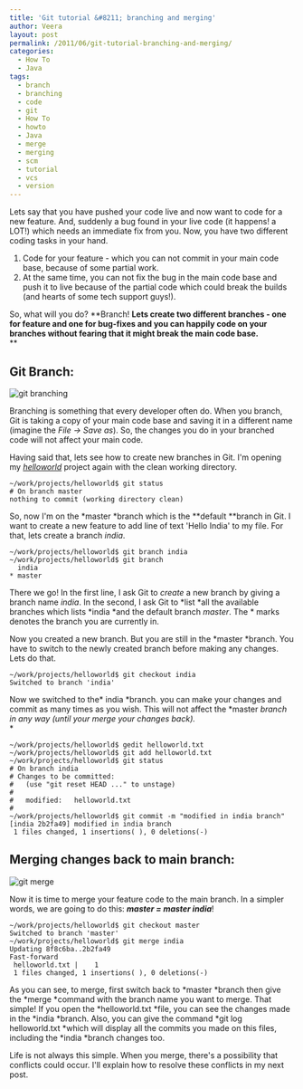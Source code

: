 ```yaml
---
title: 'Git tutorial &#8211; branching and merging'
author: Veera
layout: post
permalink: /2011/06/git-tutorial-branching-and-merging/
categories:
  - How To
  - Java
tags:
  - branch
  - branching
  - code
  - git
  - How To
  - howto
  - Java
  - merge
  - merging
  - scm
  - tutorial
  - vcs
  - version
---
```


Lets say that you have pushed your code live and now want to code for a new feature. And, suddenly a bug found in your live code (it happens! a LOT!) which needs an immediate fix from you. Now, you have two different coding tasks in your hand.

1.  Code for your feature - which you can not commit in your main code base, because of some partial work.
2.  At the same time, you can not fix the bug in the main code base and push it to live because of the partial code which could break the builds (and hearts of some tech support guys!).

So, what will you do? **Branch! **Lets create two different branches - one for feature and one for bug-fixes and you can happily code on your branches without fearing that it might break the main code base.**  
**

## Git Branch:

![git branching][1]

 [1]: http://veerasundar.com/img/2011/06/git-branch.jpg "git-branch"

Branching is something that every developer often do. When you branch, Git is taking a copy of your main code base and saving it in a different name (imagine the *File -> Save as*). So, the changes you do in your branched code will not affect your main code.

Having said that, lets see how to create new branches in Git. I'm opening my [*helloworld*][2] project again with the clean working directory.

 [2]: http://veerasundar.com/blog/2011/06/git-tutorial-my-git-work-flow/ "My Git Workflow"

    ~/work/projects/helloworld$ git status
    # On branch master
    nothing to commit (working directory clean)

So, now I'm on the *master *branch which is the **default **branch in Git. I want to create a new feature to add line of text 'Hello India' to my file. For that, lets create a branch *india*.

    ~/work/projects/helloworld$ git branch india
    ~/work/projects/helloworld$ git branch
      india
    * master

There we go! In the first line, I ask Git to *create* a new branch by giving a branch name *india*. In the second, I ask Git to *list *all the available branches which lists *india *and the default branch *master*. The * marks denotes the branch you are currently in.

Now you created a new branch. But you are still in the *master *branch. You have to switch to the newly created branch before making any changes. Lets do that.

    ~/work/projects/helloworld$ git checkout india
    Switched to branch 'india'

Now we switched to the* india *branch. you can make your changes and commit as many times as you wish. This will not affect the *master *branch in any way (until your merge your changes back).*  
*

    ~/work/projects/helloworld$ gedit helloworld.txt
    ~/work/projects/helloworld$ git add helloworld.txt
    ~/work/projects/helloworld$ git status
    # On branch india
    # Changes to be committed:
    #   (use "git reset HEAD ..." to unstage)
    #
    #	modified:   helloworld.txt
    #
    ~/work/projects/helloworld$ git commit -m "modified in india branch"
    [india 2b2fa49] modified in india branch
     1 files changed, 1 insertions( ), 0 deletions(-)

## Merging changes back to main branch:

![git merge][3]

 [3]: http://veerasundar.com/img/2011/06/git-merge.jpg "git-merge"

Now it is time to merge your feature code to the main branch. In a simpler words, we are going to do this: ***master = master india***!

    ~/work/projects/helloworld$ git checkout master
    Switched to branch 'master'
    ~/work/projects/helloworld$ git merge india
    Updating 8f8c6ba..2b2fa49
    Fast-forward
     helloworld.txt |    1  
     1 files changed, 1 insertions( ), 0 deletions(-)

As you can see, to merge, first switch back to *master *branch then give the *merge *command with the branch name you want to merge. That simple! If you open the *helloworld.txt *file, you can see the changes made in the *india *branch. Also, you can give the command *git log helloworld.txt *which will display all the commits you made on this files, including the *india *branch changes too.

Life is not always this simple. When you merge, there's a possibility that conflicts could occur. I'll explain how to resolve these conflicts in my next post.